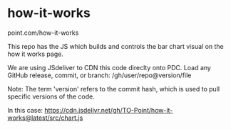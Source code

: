 # how-it-works

point.com/how-it-works

This repo has the JS which builds and controls the bar chart visual on the how it works page.

We are using JSdeliver to CDN this code direclty onto PDC.
Load any GitHub release, commit, or branch: /gh/user/repo@version/file

Note: The term 'version' refers to the commit hash, which is used to pull specific versions of the code.

In this case:
https://cdn.jsdelivr.net/gh/TO-Point/how-it-works@latest/src/chart.js
